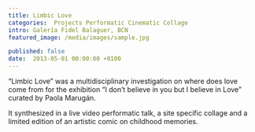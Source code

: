 ```yaml
---
title: Limbic Love
categories:  Projects Performatic Cinematic Collage 
intro: Galería Fidel Balaguer, BCN
featured_image: /media/images/sample.jpg

published: false
date:  2013-05-01 00:00:00 +0100
---
```


“Limbic Love” was a multidisciplinary investigation on where does love come from for the exhibition “I don’t believe in you but I believe in Love” curated by Paola Marugán. 

It synthesized in a live video performatic talk, a site specific collage and a limited edition of an artistic comic on childhood memories.